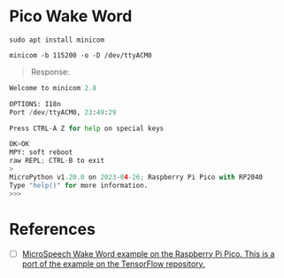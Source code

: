 # Pico Wake Word


```
sudo apt install minicom
```

```
minicom -b 115200 -o -D /dev/ttyACM0
```
> Response:
```python
Welcome to minicom 2.8

OPTIONS: I18n 
Port /dev/ttyACM0, 23:49:29

Press CTRL-A Z for help on special keys

OK>OK
MPY: soft reboot
raw REPL; CTRL-B to exit
>
MicroPython v1.20.0 on 2023-04-26; Raspberry Pi Pico with RP2040
Type "help()" for more information.
>>> 
```

# References

- [ ] [MicroSpeech Wake Word example on the Raspberry Pi Pico. This is a port of the example on the TensorFlow repository.](https://github.com/henriwoodcock/pico-wake-word/)
